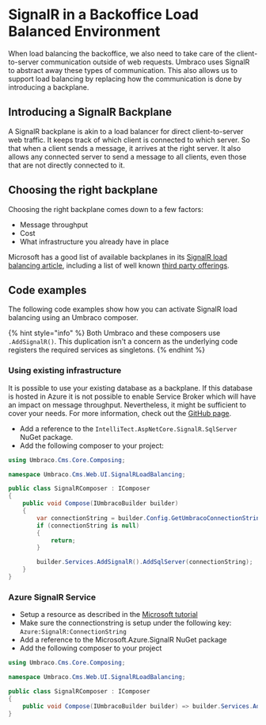 # SignalR in a Backoffice Load Balanced Environment
When load balancing the backoffice, we also need to take care of the client-to-server communication outside of web requests.
Umbraco uses SignalR to abstract away these types of communication. This also allows us to support load balancing by replacing how the communication is done by introducing a backplane.

## Introducing a SignalR Backplane
A SignalR backplane is akin to a load balancer for direct client-to-server web traffic. It keeps track of which client is connected to which server. So that when a client sends a message, it arrives at the right server. It also allows any connected server to send a message to all clients, even those that are not directly connected to it.

## Choosing the right backplane
Choosing the right backplane comes down to a few factors:
- Message throughput
- Cost
- What infrastructure you already have in place

Microsoft has a good list of available backplanes in its [SignalR load balancing article](https://learn.microsoft.com/en-us/aspnet/core/signalr/scale?view=aspnetcore-10.0), including a list of well known [third party offerings](https://learn.microsoft.com/en-us/aspnet/core/signalr/scale?view=aspnetcore-9.0#third-party-signalr-backplane-providers).

## Code examples
The following code examples show how you can activate SignalR load balancing using an Umbraco composer.

{% hint style="info" %}
Both Umbraco and these composers use `.AddSignalR()`.  This duplication isn't a concern as the underlying code registers the required services as singletons.
{% endhint %}

### Using existing infrastructure
It is possible to use your existing database as a backplane. If this database is hosted in Azure it is not possible to enable Service Broker which will have an impact on message throughput. Nevertheless, it might be sufficient to cover your needs.
For more information, check out the [GitHub page](https://github.com/IntelliTect/IntelliTect.AspNetCore.SignalR.SqlServer).
- Add a reference to the `IntelliTect.AspNetCore.SignalR.SqlServer` NuGet package.
- Add the following composer to your project:
```csharp
using Umbraco.Cms.Core.Composing;

namespace Umbraco.Cms.Web.UI.SignalRLoadBalancing;

public class SignalRComposer : IComposer
{
    public void Compose(IUmbracoBuilder builder)
    {
        var connectionString = builder.Config.GetUmbracoConnectionString();
        if (connectionString is null)
        {
            return;
        }

        builder.Services.AddSignalR().AddSqlServer(connectionString);
    }
}
```

### Azure SignalR Service
- Setup a resource as described in the [Microsoft tutorial](https://learn.microsoft.com/en-us/azure/azure-signalr/signalr-quickstart-dotnet-core#create-an-azure-signalr-resource)
- Make sure the connectionstring is setup under the following key: `Azure:SignalR:ConnectionString`
- Add a reference to the Microsoft.Azure.SignalR NuGet package
- Add the following composer to your project
```csharp
using Umbraco.Cms.Core.Composing;

namespace Umbraco.Cms.Web.UI.SignalRLoadBalancing;

public class SignalRComposer : IComposer
{
    public void Compose(IUmbracoBuilder builder) => builder.Services.AddSignalR().AddAzureSignalR();
}
```
